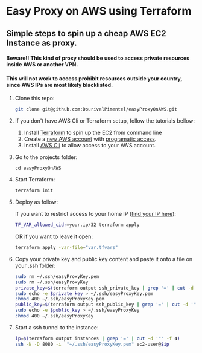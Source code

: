 # Easy Proxy on AWS using Terraform
## Simple steps to spin up a cheap AWS EC2 Instance as proxy.

#### Beware!! This kind of proxy should be used to access private resources inside AWS or another VPN.
#### This will not work to access prohibit resources outside your country, since AWS IPs are most likely blacklisted.

1. Clone this repo:
    ```sh
    git clone git@github.com:DourivalPimentel/easyProxyOnAWS.git
    ```
2. If you don't have AWS Cli or Terraform setup, follow the tutorials bellow:
    1. Install [Terraform](https://askubuntu.com/questions/983351/how-to-install-terraform-in-ubuntu) to spin up the EC2 from command line
    2. Create a [new AWS account](https://aws.amazon.com/pt/) with [programatic access](https://docs.aws.amazon.com/IAM/latest/UserGuide/id_users_create.html#id_users_create_console).
    3. Install [AWS Cli](https://linuxhint.com/install_aws_cli_ubuntu/) to allow access to your AWS account.
3. Go to the projects folder:
    ```
    cd easyProxyOnAWS
    ```
4. Start Terraform:
    ```sh
    terraform init
    ```
5. Deploy as follow:

    If you want to restrict access to your home IP ([find your IP here](https://www.whatismyip.com/)):
    ```sh
    TF_VAR_allowed_cidr=your.ip/32 terraform apply
    ```
    OR if you want to leave it open:
    
    ```sh
    terraform apply -var-file="var.tfvars"
    ```
6. Copy your private key and public key content and paste it onto a file on your .ssh folder:
    ```sh
    sudo rm ~/.ssh/easyProxyKey.pem
    sudo rm ~/.ssh/easyProxyKey
    private_key=$(terraform output ssh_private_key | grep '=' | cut -d '"' -f 4)
    sudo echo -e $private_key > ~/.ssh/easyProxyKey.pem
    chmod 400 ~/.ssh/easyProxyKey.pem
    public_key=$(terraform output ssh_public_key | grep '=' | cut -d '"' -f 4)
    sudo echo -e $public_key > ~/.ssh/easyProxyKey
    chmod 400 ~/.ssh/easyProxyKey
    ```
7. Start a ssh tunnel to the instance:
    ```sh
    ip=$(terraform output instances | grep '=' | cut -d '"' -f 4)
    ssh -N -D 8080 -i  "~/.ssh/easyProxyKey.pem" ec2-user@$ip
    ```
